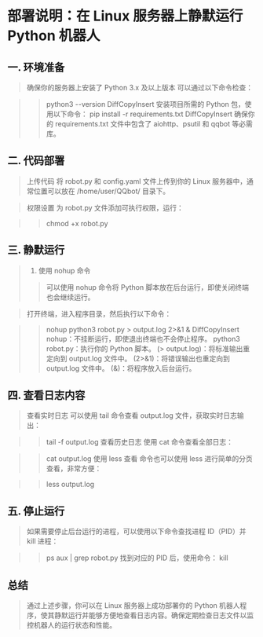 # 部署说明：在 Linux 服务器上静默运行 Python 机器人
## 一. 环境准备
> 确保你的服务器上安装了 Python 3.x 及以上版本 可以通过以下命令检查：

>> python3 --version
>> DiffCopyInsert
> 安装项目所需的 Python 包，使用以下命令：
>> pip install -r requirements.txt
>> DiffCopyInsert
> 确保你的 requirements.txt 文件中包含了 aiohttp、psutil 和 qqbot 等必需库。

## 二. 代码部署
> 上传代码 将 robot.py 和 config.yaml 文件上传到你的 Linux 服务器中，通常位置可以放在 /home/user/QQbot/ 目录下。

> 权限设置 为 robot.py 文件添加可执行权限，运行：

>> chmod +x robot.py

## 三. 静默运行
> 1. 使用 nohup 命令
>> 可以使用 nohup 命令将 Python 脚本放在后台运行，即使关闭终端也会继续运行。

> 打开终端，进入程序目录，然后执行以下命令：

>> nohup python3 robot.py > output.log 2>&1 &
>> DiffCopyInsert
>> nohup：不挂断运行，即使退出终端也不会停止程序。
>> python3 robot.py：执行你的 Python 脚本。
>> (> output.log)：将标准输出重定向到 output.log 文件中。
>> (2>&1)：将错误输出也重定向到 output.log 文件中。
>> (&)：将程序放入后台运行。

## 四. 查看日志内容
> 查看实时日志 可以使用 tail 命令查看 output.log 文件，获取实时日志输出：

>> tail -f output.log
> 查看历史日志 使用 cat 命令查看全部日志：

>> cat output.log
> 使用 less 查看 命令也可以使用 less 进行简单的分页查看，非常方便：

>> less output.log
## 五. 停止运行
> 如果需要停止后台运行的进程，可以使用以下命令查找进程 ID（PID）并 kill 进程：

>> ps aux | grep robot.py
找到对应的 PID 后，使用命令：
>> kill <PID>

## 总结
> 通过上述步骤，你可以在 Linux 服务器上成功部署你的 Python 机器人程序，使其静默运行并能够方便地查看日志内容。确保定期检查日志文件以监控机器人的运行状态和性能。